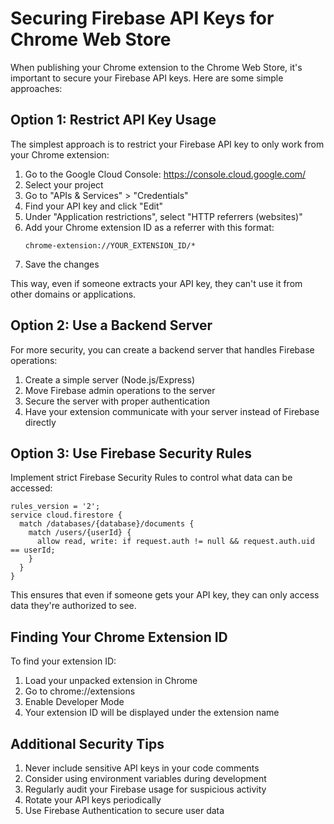 # Securing Firebase API Keys for Chrome Web Store

When publishing your Chrome extension to the Chrome Web Store, it's important to secure your Firebase API keys. Here are some simple approaches:

## Option 1: Restrict API Key Usage

The simplest approach is to restrict your Firebase API key to only work from your Chrome extension:

1. Go to the Google Cloud Console: https://console.cloud.google.com/
2. Select your project
3. Go to "APIs & Services" > "Credentials"
4. Find your API key and click "Edit"
5. Under "Application restrictions", select "HTTP referrers (websites)"
6. Add your Chrome extension ID as a referrer with this format:
   ```
   chrome-extension://YOUR_EXTENSION_ID/*
   ```
7. Save the changes

This way, even if someone extracts your API key, they can't use it from other domains or applications.

## Option 2: Use a Backend Server

For more security, you can create a backend server that handles Firebase operations:

1. Create a simple server (Node.js/Express)
2. Move Firebase admin operations to the server
3. Secure the server with proper authentication
4. Have your extension communicate with your server instead of Firebase directly

## Option 3: Use Firebase Security Rules

Implement strict Firebase Security Rules to control what data can be accessed:

```
rules_version = '2';
service cloud.firestore {
  match /databases/{database}/documents {
    match /users/{userId} {
      allow read, write: if request.auth != null && request.auth.uid == userId;
    }
  }
}
```

This ensures that even if someone gets your API key, they can only access data they're authorized to see.

## Finding Your Chrome Extension ID

To find your extension ID:
1. Load your unpacked extension in Chrome
2. Go to chrome://extensions
3. Enable Developer Mode
4. Your extension ID will be displayed under the extension name

## Additional Security Tips

1. Never include sensitive API keys in your code comments
2. Consider using environment variables during development
3. Regularly audit your Firebase usage for suspicious activity
4. Rotate your API keys periodically
5. Use Firebase Authentication to secure user data